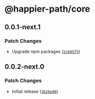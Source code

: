 # @happier-path/core

## 0.0.1-next.1

### Patch Changes

- Upgrade npm packages ([`2c695f5`](https://github.com/adamjkb/happier-path/commit/2c695f53583ad822b4afb76ca6beb04882d6eb06))

## 0.0.2-next.0

### Patch Changes

- Initial release ([`3b26e86`](https://github.com/adamjkb/happier-path/commit/3b26e86b706ddef4877d283f2ebc3f79e50e0b4d))
